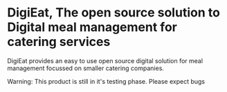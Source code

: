 # DigiEat, The open source solution to Digital meal management for catering services

DigiEat provides an easy to use open source digital solution for meal management focussed on smaller catering companies. 

Warning: This product is still in it's testing phase. Please expect bugs
